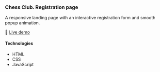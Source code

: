 ### Chess Club. Registration page

A responsive landing page with an interactive registration form and smooth popup animation.

🔗  [Live demo](https://dashasites.github.io/chess/)

#### Technologies
- HTML
- CSS
- JavaScript
